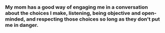 ### My mom has a good way of engaging me in a conversation about the choices I make, listening, being objective and open-minded, and respecting those choices so long as they don't put me in danger.